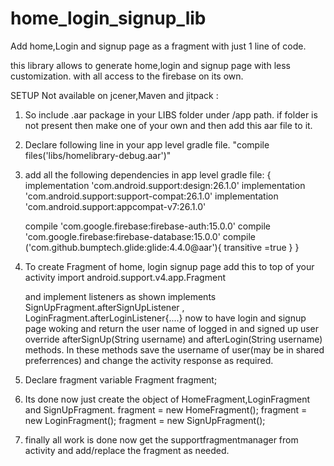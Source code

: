 # home_login_signup_lib

Add home,Login and signup page as a fragment with just 1 line of code.

this library allows to generate home,login and signup page with less customization. with all access to the firebase on its own.

SETUP
Not available on jcener,Maven and jitpack : 
1. So include .aar package in your LIBS folder under /app path.
if folder is not present then make one of your own and then add this aar file to it.
2. Declare following line in your app level gradle file.
      "compile files('libs/homelibrary-debug.aar')"
      
3. add all the following dependencies in app level gradle file:
    {
    implementation 'com.android.support:design:26.1.0'
    implementation 'com.android.support:support-compat:26.1.0'
    implementation 'com.android.support:appcompat-v7:26.1.0'

    compile 'com.google.firebase:firebase-auth:15.0.0'
    compile 'com.google.firebase:firebase-database:15.0.0'
    compile ('com.github.bumptech.glide:glide:4.4.0@aar'){
        transitive =true
      }
  }
  
4. To create Fragment of home, login signup page add this to top of your activity
      import android.support.v4.app.Fragment
      
   and implement listeners as shown
        <activity name> implements SignUpFragment.afterSignUpListener , LoginFragment.afterLoginListener{....}
        now to have login and signup page woking and return the user name of logged in and signed up user override afterSignUp(String username) and afterLogin(String username) methods.
        In these methods save the username of user(may be in shared preferrences) and change the activity response as required.
      
5. Declare fragment variable
        Fragment fragment;
5. Its done now just create the object of HomeFragment,LoginFragment and SignUpFragment.
        fragment = new HomeFragment();
        fragment = new LoginFragment();
        fragment = new SignUpFragment();
        
6. finally all work is done now get the supportfragmentmanager from activity and add/replace the fragment as needed.

